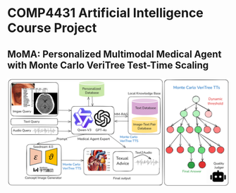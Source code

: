# COMP4431 Artificial Intelligence Course Project
## MoMA: Personalized Multimodal Medical Agent with Monte Carlo VeriTree Test-Time Scaling
![Workflow Diagram](https://github.com/DumanHaoqian/MoMA-Personalized-Multimodal-Medical-Agent-with-Monte-Carlo-VeriTree-Test-Time-Scaling/blob/main/assets/workflow2.png)
